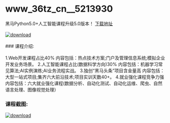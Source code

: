 # www_36tz_cn__5213930
黑马Python5.0+人工智能课程升级5.0版本！
[下载地址](http://www.36tz.cn/article/5213930 "下载地址")
<br/></br>[![download](http://36tz.cn/muke_img/2020_06_1-80-300x163.png "下载地址")](http://www.36tz.cn/article/5213930 "下载地址")
<br/></br>### 课程介绍:<br/></br>1.Web开发课程占比40%
内容包括：热点技术方案;门户及管理信息系统;模拟企业开发业务场景。
2.人工智能课程占比(数据科学方向)30%
内容包括：机器学习常见算法;AI实例演练;AI业务流程实战。
3.独创“黑马头条”项目含金量高
内容包括：大型一站式项目;集齐六大前沿技术;项目实训天数40+。
4.就业强化课程竞争力强
内容包括：六大就业强化课程(数据分析、自动化测试、自动化运维、爬虫、自然语言处理、图像视觉处理）

### 课程截图:
[![download](http://36tz.cn/muke_img/2020_06_2-87.png "下载地址")](http://www.36tz.cn/article/5213930 "下载地址")
